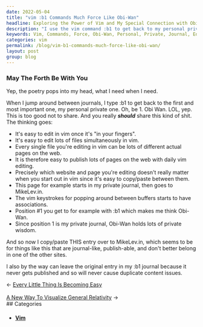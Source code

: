 ```yaml
---
date: 2022-05-04
title: "vim :b1 Commands Much Force Like Obi-Wan"
headline: Exploring the Power of Vim and My Special Connection with Obi-Wan
description: "I use the vim command :b1 to get back to my personal private journal, which is the most important one. With vim, I can easily edit multiple files and copy/paste them to different websites, while keeping the original entry in my journal. Join me as I explore the power of vim and the special connection I have with Obi-Wan when I'm using it."
keywords: Vim, Commands, Force, Obi-Wan, Personal, Private, Journal, Edit, Multiple, Files, Copy/Paste, Websites, Original, Entry, Explore, Power, Special, Connection
categories: vim
permalink: /blog/vim-b1-commands-much-force-like-obi-wan/
layout: post
group: blog
---
```


### May The Forth Be With You

Yep, the poetry pops into my head, what I need when I need.

When I jump around between journals, I type :b1 to get back to the first and
most important one, my personal private one. Oh, be 1. Obi Wan. LOL, yep. This
is too good not to share. And you really ***should*** share this kind of shit.
The thinking goes:

- It's easy to edit in vim once it's "in your fingers".
- It's easy to edit lots of files simultaneously in vim.
- Every single file you're editing in vim can be lots of different actual pages
  on the web.
- It is therefore easy to publish lots of pages on the web with daily vim
  editing.
- Precisely which website and page you're editing doesn't really matter when
  you start out in vim since it's easy to copy/paste between them.
- This page for example starts in my private journal, then goes to MikeLev.in.
- The vim keystrokes for popping around between buffers starts to have
  associations.
- Position #1 you get to for example with :b1 which makes me think Obi-Wan.
- Since position 1 is my private journal, Obi-Wan holds lots of private wisdom.

And so now I copy/paste THIS entry over to MikeLev.in, which seems to be for
things like this that are journal-like, publish-able, and don't better belong
in one of the other sites.

I also by the way can leave the original entry in my :b1 journal because it
never gets published and so will never cause duplicate content issues.

<div class="arrow-links"><div class="post-nav-prev"><span class="arrow">&larr;&nbsp;</span><a href="/blog/every-little-thing-is-becoming-easy/">Every Little Thing Is Becoming Easy</a></div> &nbsp; <div class="post-nav-next"><a href="/blog/a-new-way-to-visualize-general-relativity/">A New Way To Visualize General Relativity</a><span class="arrow">&nbsp;&rarr;</span></div></div>
## Categories

<ul>
<li><h4><a href='/vim/'>Vim</a></h4></li></ul>